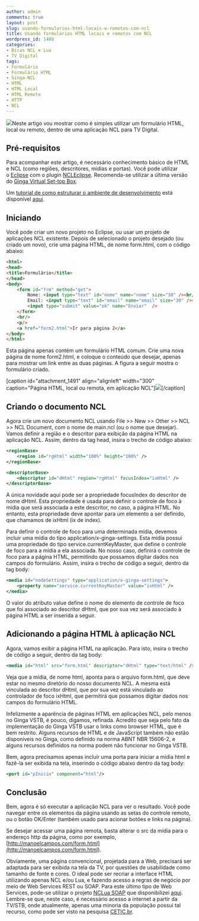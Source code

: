 ```yaml
---
author: admin
comments: true
layout: post
slug: usando-formularios-html-locais-e-remotos-com-ncl
title: Usando formulários HTML locais e remotos com NCL
wordpress_id: 1488
categories:
- Dicas NCL e Lua
- TV Digital
tags:
- Formulário
- Formulário HTML
- Ginga-NCL
- HTML
- HTML Local
- HTML Remoto
- HTTP
- NCL
---
```


[![](http://manoelcampos.com/wp-content/uploads/html.png)](http://www.iconarchive.com/show/adobe-cs4-icons-by-deleket/File-Adobe-Dreamweaver-HTML-01-icon.html)Neste artigo vou mostrar como é simples utilizar um formulário HTML, local ou remoto, dentro de uma aplicação NCL para TV Digital.

## Pré-requisitos

Para acompanhar este artigo, é necessário conhecimento básico de HTML e NCL (como regiões, descritores, mídias e portas). Você pode utilizar o [Eclipse](http://www.eclipse.org/) com o plugin [NCLEclipse](http://www.laws.deinf.ufma.br/~ncleclipse/). Recomenda-se utilizar a última versão do [Ginga Virtual Set-top Box](http://www.gingancl.org/ferramentas.html).

Um [tutorial de como estruturar o ambiente de desenvolvimento](http://www.peta5.com.br/br/tutoriais/88-como-estruturar-seu-ambiente-de-desenvolvimento-para-o-ginga-ncl) está disponível [aqui](http://www.peta5.com.br/br/tutoriais/88-como-estruturar-seu-ambiente-de-desenvolvimento-para-o-ginga-ncl).

## Iniciando

Você pode criar um novo projeto no Eclipse, ou usar um projeto de aplicações NCL existente. Depois de selecionado o projeto desejado (ou criado um novo), crie uma página HTML, de nome form.html, com o código abaixo:

```html
<html>
<head>
<title>Formulário</title>
</head>
<body>
	<form id="frm" method="get">
		Nome: <input type="text" id="nome" name="nome" size="30" /><br/>
		Email: <input type="text" id="email" name="email" size="30" /><br/>
		<input type="submit" value="ok" name="Enviar"  />
	</form>
	<hr/>
	<p/>
	<a href="form2.html">Ir para página 2</a>
</body>
</html>
```

Esta página apenas contém um formulário HTML comum. Crie uma nova página de nome form2.html, e coloque o conteúdo que desejar, apenas para mostrar um link entre as duas páginas.
A figura a seguir mostra o formulário criado.

[caption id="attachment_1491" align="alignleft" width="300" caption="Página HTML, local ou remota, em aplicação NCL"][![](http://manoelcampos.com/wp-content/uploads/html-ncl-300x101.png)](http://manoelcampos.com/wp-content/uploads/html-ncl.png)[/caption]

## Criando o documento NCL

Agora crie um novo documento NCL usando File >> New >> Other >> NCL >> NCL Document, com o nome de main.ncl (ou o nome que desejar). Vamos definir a região e o descritor para exibição da página HTML na aplicação NCL. Assim, dentro da tag head, insira o trecho de código abaixo:

```xml
<regionBase>
	<region id="rgHtml" width="100%" height="100%" />
</regionBase>

<descriptorBase>
	<descriptor id="dHtml" region="rgHtml" focusIndex="ixHtml" />
</descriptorBase>
```

A única novidade aqui pode ser a propriedade focusIndex do descritor de nome dHtml. Esta propriedade é usada para definir o controle de foco à mídia que será associada a este descritor, no caso, a página HTML. No entanto, esta propriedade deve apontar para um elemento a ser definido, que chamamos de ixHtml (ix de index).

Para definir o controle de foco para uma determinada mídia, devemos incluir uma mídia do tipo application/x-ginga-settings. Esta mídia possui uma propriedade do tipo service.currentKeyMaster, que define o controle de foco para a mídia a ela associada. No nosso caso, definirá o controle de foco para a página HTML, permitindo que possamos digitar dados nos campos do formulário. Assim, insira o trecho de código a seguir, dentro da tag body:

```xml
<media id="nodeSettings" type="application/x-ginga-settings">
	<property name="service.currentKeyMaster" value="ixHtml" />
</media>
```

O valor do atributo value define o nome do elemento de controle de foco que foi associado ao descritor dHtml, que por sua vez será associado à página HTML a ser inserida a seguir.

## Adicionando a página HTML à aplicação NCL

Agora, vamos exibir a página HTML na aplicação. Para isto, insira o trecho de código a seguir, dentro da tag body:

```xml
<media id="html" src="form.html" descriptor="dHtml" type="text/html" />
```

Veja que a mídia, de nome html, aponta para o arquivo form.html, que deve estar no mesmo diretório do nosso documento NCL. A mesma está vinculada ao descritor dHtml, que por sua vez está vinculado ao controlador de foco ixHtml, que permitirá que possamos digitar dados nos campos do formulário HTML.

Infelizmente a aparência de páginas HTML em aplicações NCL, pelo menos no Ginga VSTB, é pouco, digamos, refinada. Acredito que seja pelo fato da implementação do Ginga VSTB usar o links como browser HTML, que é bem restrito. Alguns recursos de HTML e de JavaScript também não estão disponíveis no Ginga, como definido na norma ABNT NBR 15606-2, e alguns recursos definidos na norma podem não funcionar no Ginga VSTB.

Bem, agora precisamos apenas incluir uma porta para iniciar a mídia html e fazê-la ser exibida na tela, inserindo o código abaixo dentro da tag body:

```xml
<port id="pInicio" component="html"/>
```

## Conclusão

Bem, agora é só executar a aplicação NCL para ver o resultado. Você pode navegar entre os elementos da página usando as setas do controle remoto, ou o botão OK/Enter (também usado para acionar botões e links na página).

Se desejar acessar uma página remota, basta alterar o src da mídia para o endereço http da página, como por exemplo, [http://manoelcampos.com/form.html](http://manoelcampos.com/form.html).

Obviamente, uma página convencional, projetada para a Web, precisará ser adaptada para ser exibida na tela da TV, por questões de usabilidade como tamanho de fonte e cores. O ideal pode ser recriar a interface HTML utilizando apenas NCL e/ou Lua, e fazendo acesso a regras de negócio por meio de Web Services REST ou SOAP. Para este último tipo de Web Services, pode-se utilizar o projeto [NCLua SOAP](http://ncluasoap.manoelcampos.com) que disponibilizei [aqui](http://ncluasoap.manoelcampos.com). Lembre-se que, neste caso, é necessário acesso a internet a partir da TV/STB, onde atualmente, apenas uma minoria da população possui tal recurso, como pode ser visto na pesquisa [CETIC.br](http://cetic.br/usuarios/tic/index.htm).
